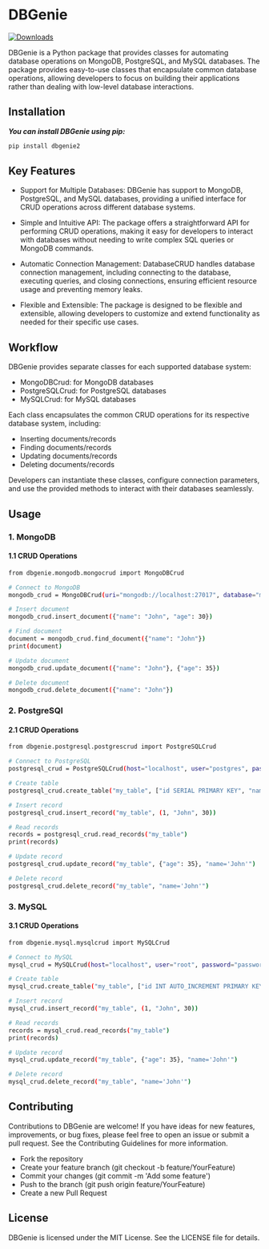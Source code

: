 # DBGenie 
[![Downloads](https://static.pepy.tech/badge/dbgenie2)](https://pepy.tech/project/dbgenie2)

DBGenie is a Python package that provides classes for automating database operations on MongoDB, PostgreSQL, and MySQL databases. The package provides easy-to-use classes that encapsulate common database operations, allowing developers to focus on building their applications rather than dealing with low-level database interactions.

## Installation

***You can install DBGenie using pip:***

```bash
pip install dbgenie2
```
## Key Features

- Support for Multiple Databases: DBGenie has support to MongoDB, PostgreSQL, and MySQL databases, providing a unified interface for CRUD operations across different database systems.

- Simple and Intuitive API: The package offers a straightforward API for performing CRUD operations, making it easy for developers to interact with databases without needing to write complex SQL queries or MongoDB commands.

- Automatic Connection Management: DatabaseCRUD handles database connection management, including connecting to the database, executing queries, and closing connections, ensuring efficient resource usage and preventing memory leaks.

- Flexible and Extensible: The package is designed to be flexible and extensible, allowing developers to customize and extend functionality as needed for their specific use cases.

## Workflow
DBGenie provides separate classes for each supported database system:

- MongoDBCrud:  for MongoDB databases
- PostgreSQLCrud: for PostgreSQL databases
- MySQLCrud: for MySQL databases

Each class encapsulates the common CRUD operations for its respective database system, including:

- Inserting documents/records
- Finding documents/records
- Updating documents/records
- Deleting documents/records

Developers can instantiate these classes, configure connection parameters, and use the provided methods to interact with their databases seamlessly.

## Usage
### 1. MongoDB
#### 1.1 CRUD Operations
```bash
from dbgenie.mongodb.mongocrud import MongoDBCrud

# Connect to MongoDB
mongodb_crud = MongoDBCrud(uri="mongodb://localhost:27017", database="my_database", collection="my_collection")

# Insert document
mongodb_crud.insert_document({"name": "John", "age": 30})

# Find document
document = mongodb_crud.find_document({"name": "John"})
print(document)

# Update document
mongodb_crud.update_document({"name": "John"}, {"age": 35})

# Delete document
mongodb_crud.delete_document({"name": "John"})
```
### 2. PostgreSQl
#### 2.1 CRUD Operations
```bash
from dbgenie.postgresql.postgrescrud import PostgreSQLCrud

# Connect to PostgreSQL
postgresql_crud = PostgreSQLCrud(host="localhost", user="postgres", password="password", database="my_database")

# Create table
postgresql_crud.create_table("my_table", ["id SERIAL PRIMARY KEY", "name VARCHAR(255)", "age INT"])

# Insert record
postgresql_crud.insert_record("my_table", (1, "John", 30))

# Read records
records = postgresql_crud.read_records("my_table")
print(records)

# Update record
postgresql_crud.update_record("my_table", {"age": 35}, "name='John'")

# Delete record
postgresql_crud.delete_record("my_table", "name='John'")
```
### 3. MySQL
#### 3.1 CRUD Operations
```bash
from dbgenie.mysql.mysqlcrud import MySQLCrud

# Connect to MySQL
mysql_crud = MySQLCrud(host="localhost", user="root", password="password", database="my_database")

# Create table
mysql_crud.create_table("my_table", ["id INT AUTO_INCREMENT PRIMARY KEY", "name VARCHAR(255)", "age INT"])

# Insert record
mysql_crud.insert_record("my_table", (1, "John", 30))

# Read records
records = mysql_crud.read_records("my_table")
print(records)

# Update record
mysql_crud.update_record("my_table", {"age": 35}, "name='John'")

# Delete record
mysql_crud.delete_record("my_table", "name='John'")
```
## Contributing

Contributions to DBGenie are welcome! If you have ideas for new features, improvements, or bug fixes, please feel free to open an issue or submit a pull request. See the Contributing Guidelines for more information.

- Fork the repository
- Create your feature branch (git checkout -b feature/YourFeature)
- Commit your changes (git commit -m 'Add some feature')
- Push to the branch (git push origin feature/YourFeature)
- Create a new Pull Request

## License
DBGenie is licensed under the MIT License. See the LICENSE file for details.


